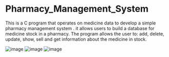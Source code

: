# Pharmacy_Management_System
This is a C program that operates on medicine data to develop a
simple pharmacy management system . it allows users to build a database for
medicine stock in a pharmacy. The program allows the user to: add,
delete, update, show, sell and get information about the medicine in
stock.

![image](https://github.com/sherif566/Pharmacy_Management_System/assets/105814963/f111f8c2-8570-4bdd-b409-bb46b64cab0f)
![image](https://github.com/sherif566/Pharmacy_Management_System/assets/105814963/c0cf6a7c-68c3-4448-b2ef-cfacf1b3d4ee)
![image](https://github.com/sherif566/Pharmacy_Management_System/assets/105814963/c8b73fe7-ec10-4e28-9508-dc77c3d67756)
